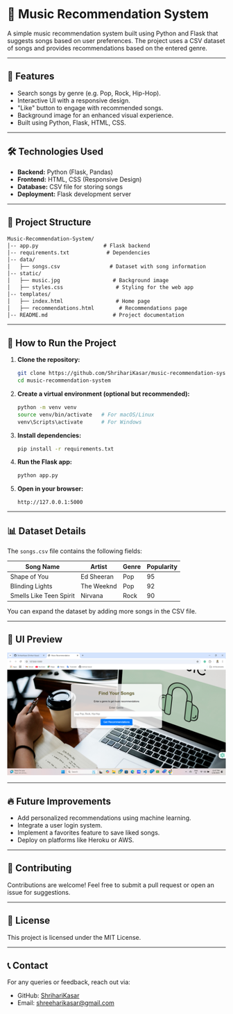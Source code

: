 # 🎵 Music Recommendation System

A simple music recommendation system built using Python and Flask that suggests songs based on user preferences. The project uses a CSV dataset of songs and provides recommendations based on the entered genre.

---

## 🌟 Features

- Search songs by genre (e.g. Pop, Rock, Hip-Hop).
- Interactive UI with a responsive design.
- "Like" button to engage with recommended songs.
- Background image for an enhanced visual experience.
- Built using Python, Flask, HTML, CSS.

---

## 🛠️ Technologies Used

- **Backend:** Python (Flask, Pandas)
- **Frontend:** HTML, CSS (Responsive Design)
- **Database:** CSV file for storing songs
- **Deployment:** Flask development server

---

## 📂 Project Structure

```
Music-Recommendation-System/
│-- app.py                     # Flask backend
│-- requirements.txt            # Dependencies
│-- data/
│   ├── songs.csv                # Dataset with song information
│-- static/
│   ├── music.jpg                 # Background image
│   ├── styles.css                 # Styling for the web app
│-- templates/
│   ├── index.html                 # Home page
│   ├── recommendations.html        # Recommendations page
│-- README.md                     # Project documentation
```

---

## 🚀 How to Run the Project

1. **Clone the repository:**
   ```bash
   git clone https://github.com/ShrihariKasar/music-recommendation-system.git
   cd music-recommendation-system
   ```

2. **Create a virtual environment (optional but recommended):**
   ```bash
   python -m venv venv
   source venv/bin/activate   # For macOS/Linux
   venv\Scripts\activate      # For Windows
   ```

3. **Install dependencies:**
   ```bash
   pip install -r requirements.txt
   ```

4. **Run the Flask app:**
   ```bash
   python app.py
   ```

5. **Open in your browser:**
   ```
   http://127.0.0.1:5000
   ```

---

## 📊 Dataset Details

The `songs.csv` file contains the following fields:

| Song Name                | Artist        | Genre    | Popularity |
|-------------------------|---------------|----------|------------|
| Shape of You             | Ed Sheeran     | Pop      | 95         |
| Blinding Lights          | The Weeknd     | Pop      | 92         |
| Smells Like Teen Spirit  | Nirvana        | Rock     | 90         |

You can expand the dataset by adding more songs in the CSV file.

---

## 🎨 UI Preview

![Music Recommendation UI](https://github.com/ShrihariKasar/Music-Recommendation-System/blob/main/static/UI%20Interface.png)

---

## 🔥 Future Improvements

- Add personalized recommendations using machine learning.
- Integrate a user login system.
- Implement a favorites feature to save liked songs.
- Deploy on platforms like Heroku or AWS.

---

## 🤝 Contributing

Contributions are welcome! Feel free to submit a pull request or open an issue for suggestions.

---

## 📄 License

This project is licensed under the MIT License.

---

## 📞 Contact

For any queries or feedback, reach out via:

- GitHub: [ShrihariKasar](https://github.com/ShrihariKasar)
- Email: shreeharikasar@gmail.com
